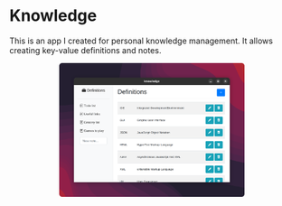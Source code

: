 # Knowledge

This is an app I created for personal knowledge management. It allows creating key-value definitions and notes.

<p align="center">
  <img align="center" width="65%" src="./app.png">
</p>

